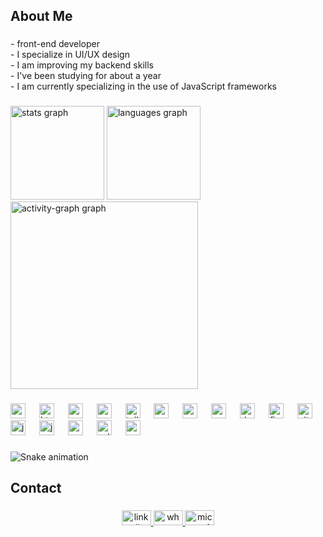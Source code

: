 <h2 align="left">About Me</h2>

###

<p align="left">- front-end developer<br>- I specialize in UI/UX design<br>- I am improving my backend skills<br>- I've been studying for about a year<br>- I am currently specializing in the use of JavaScript frameworks</p>

###

<div align="left">
  <img src="https://github-readme-stats.vercel.app/api?username=PedroDutra86&hide_title=false&hide_rank=false&show_icons=true&include_all_commits=true&count_private=true&disable_animations=false&theme=react&locale=en&hide_border=false&order=1" height="150" alt="stats graph"  />
  <img src="https://github-readme-stats.vercel.app/api/top-langs?username=PedroDutra86&locale=en&hide_title=false&layout=compact&card_width=320&langs_count=5&theme=react&hide_border=false&order=2" height="150" alt="languages graph"  />
  <img src="https://github-readme-activity-graph.vercel.app/graph?username=PedroDutra86&radius=16&theme=react&area=true&order=5" height="300" alt="activity-graph graph"  />
</div>

###

<div align="left">
  <img src="https://skillicons.dev/icons?i=py" height="24" alt="python logo"  />
  <img width="14" />
  <img src="https://skillicons.dev/icons?i=html" height="24" alt="html5 logo"  />
  <img width="14" />
  <img src="https://skillicons.dev/icons?i=css" height="24" alt="css3 logo"  />
  <img width="14" />
  <img src="https://skillicons.dev/icons?i=sass" height="24" alt="sass logo"  />
  <img width="14" />
  <img src="https://skillicons.dev/icons?i=tailwind" height="24" alt="tailwindcss logo"  />
  <img width="14" />
  <img src="https://skillicons.dev/icons?i=react" height="24" alt="react logo"  />
  <img width="14" />
  <img src="https://skillicons.dev/icons?i=nodejs" height="24" alt="nodejs logo"  />
  <img width="14" />
  <img src="https://skillicons.dev/icons?i=mysql" height="24" alt="mysql logo"  />
  <img width="14" />
  <img src="https://skillicons.dev/icons?i=docker" height="24" alt="docker logo"  />
  <img width="14" />
  <img src="https://skillicons.dev/icons?i=figma" height="24" alt="figma logo"  />
  <img width="14" />
  <img src="https://skillicons.dev/icons?i=git" height="24" alt="git logo"  />
  <img width="14" />
  <img src="https://skillicons.dev/icons?i=js" height="24" alt="javascript logo"  />
  <img width="14" />
  <img src="https://skillicons.dev/icons?i=jquery" height="24" alt="jquery logo"  />
  <img width="14" />
  <img src="https://skillicons.dev/icons?i=powershell" height="24" alt="powershell logo"  />
  <img width="14" />
  <img src="https://skillicons.dev/icons?i=selenium" height="24" alt="selenium logo"  />
  <img width="14" />
  <img src="https://skillicons.dev/icons?i=vue" height="24" alt="vuejs logo"  />
</div>

###

<img src="https://raw.githubusercontent.com/PedroDutra86/PedroDutra86/output/snake.svg" alt="Snake animation" />

###

<h2 align="left">Contact</h2>

###

<div align="center">
  <a href="https://www.linkedin.com/in/pedro-paulo-dutra-a62365184/" target="_blank">
    <img src="https://raw.githubusercontent.com/maurodesouza/profile-readme-generator/master/src/assets/icons/social/linkedin/default.svg" width="47" height="24" alt="linkedin logo"  />
  </a>
  <a href="https://wa.me/5524993197746" target="_blank">
    <img src="https://raw.githubusercontent.com/maurodesouza/profile-readme-generator/master/src/assets/icons/social/whatsapp/default.svg" width="47" height="24" alt="whatsapp logo"  />
  </a>
  <a href="mailto:pedrodutra86@hotmail.com" target="_blank">
    <img src="https://raw.githubusercontent.com/maurodesouza/profile-readme-generator/master/src/assets/icons/social/microsoft-outlook/default.svg" width="47" height="24" alt="microsoft-outlook logo"  />
  </a>
</div>

###
